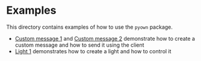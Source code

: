 # Examples

This directory contains examples of how to use the `pyown` package.

- [Custom message 1](custom_message_01/) and [Custom message 2](custom_message_02/) demonstrate how to create a custom
  message and how to send it using the client
- [Light 1](light_01/) demonstrates how to create a light and how to control it

